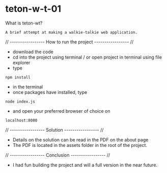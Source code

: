 # teton-w-t-01
What is teton-wt?
```
A brief attempt at making a walkie-talkie web application.
```
// ----------------- How to run the project ----------------- //
- download the code
- cd into the project using terminal / or open project in terminal using file explorer
- type 
```
npm install
```
- in the terminal 
- once packages have installed, type 
```
node index.js
```
- and open your preferred browser of choice on 
```
localhost:8080
```
// ----------------- Solution ----------------- //
- Details on the solution can be read in the PDF on the about page
- The PDF is located in the assets folder in the root of the project.

// ----------------- Conclusion ----------------- //
- I had fun building the project and will a full version in the near future.
